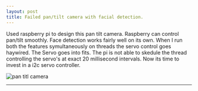 ```yaml
---
layout: post
title: Failed pan/tilt camera with facial detection.
---
```


Used raspberry pi to design this pan tilt camera. Raspberry can control pan/tilt smoothly.
Face detection works fairly well on its own.
When I run both the features symultaneously on threads the servo control goes haywired. The Servo goes into fits.
The pi is not able to skedule the thread controlling the servo's at exact 20 millisecond intervals.
Now its time to invest in a i2c servo controller.

![pan titl camera](../images/pantiltcamera.jpg)

---

